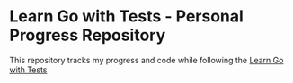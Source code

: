 # Learn Go with Tests - Personal Progress Repository

This repository tracks my progress and code while following the [Learn Go with Tests](https://quii.gitbook.io/learn-go-with-tests/)


